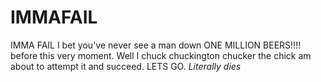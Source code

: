 # IMMAFAIL
IMMA FAIL
I bet you've never see a man down ONE MILLION BEERS!!!! before this very moment. Well I chuck chuckington chucker the chick am about to attempt it and succeed. LETS GO. *Literally dies*
